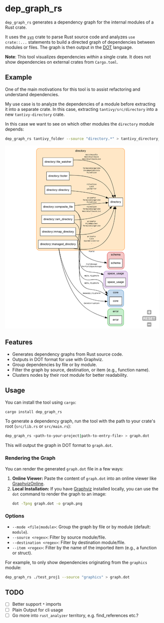 # dep_graph_rs

`dep_graph_rs` generates a dependency graph for the internal modules of a Rust crate.

It uses the [`syn`](https://github.com/dtolnay/syn) crate to parse Rust source code and 
analyzes `use crate::...` statements to build a directed graph of dependencies between modules or files. 
The graph is then output in the [DOT](https://graphviz.org/doc/info/lang.html) language.

**Note**: This tool visualizes dependencies *within* a single crate. It does not show dependencies on external crates from `Cargo.toml`.

## Example

One of the main motivations for this tool is to assist refactoring and understand dependencies.

My use case is to analyze the dependencies of a module before extracting it into a separate crate.
In this case, extracting `tantivy/src/directory` into a new `tantivy-directory` crate.

In this case we want to see on which other modules the `directory` module depends:
```bash
dep_graph_rs tantivy_folder --source "directory.*" > tantivy_directory_deps.dot
```

![Fantastically beautiful graph for the tantivy 'directory' module](example.png)

## Features

*   Generates dependency graphs from Rust source code.
*   Outputs in DOT format for use with Graphviz.
*   Group dependencies by file or by module.
*   Filter the graph by source, destination, or item (e.g., function name).
*   Clusters nodes by their root module for better readability.

## Usage

You can install the tool using `cargo`:

```bash
cargo install dep_graph_rs
```

To generate a dependency graph, run the tool with the path to your crate's root (`src/lib.rs` or `src/main.rs`):

```bash
dep_graph_rs <path-to-your-project|path-to-entry-file> > graph.dot
```

This will output the graph in DOT format to `graph.dot`.

### Rendering the Graph

You can render the generated `graph.dot` file in a few ways:

1.  **Online Viewer:** Paste the content of `graph.dot` into an online viewer like [GraphvizOnline](https://dreampuf.github.io/GraphvizOnline/).
2.  **Local Installation:** If you have [Graphviz](https://graphviz.org/) installed locally, you can use the `dot` command to render the graph to an image:
    ```bash
    dot -Tpng graph.dot -o graph.png
    ```

### Options

*   `--mode <file|module>`: Group the graph by file or by module (default: `module`).
*   `--source <regex>`: Filter by source module/file. 
*   `--destination <regex>`: Filter by destination module/file.
*   `--item <regex>`: Filter by the name of the imported item (e.g., a function or struct).

For example, to only show dependencies originating from the `graphics` module:

```bash
dep_graph_rs ./test_proj1 --source "graphics" > graph.dot
```

## TODO

- [ ] Better support `*` imports
- [ ] Plain Output for cli usage
- [ ] Go more into `rust_analyzer` territory, e.g. find_references etc.?
